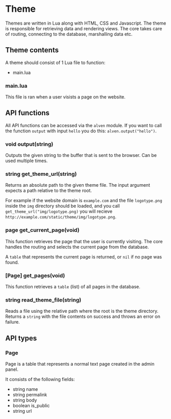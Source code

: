# Theme

Themes are written in Lua along with HTML, CSS and Javascript. The theme is
responsible for retrieving data and rendering views. The core takes care of
routing, connecting to the database, marshalling data etc.

## Theme contents

A theme should consist of 1 Lua file to function:

 - main.lua

### main.lua

This file is ran when a user visists a page on the website.

## API functions

All API functions can be accessed via the `alven` module. If you want to
call the function `output` with input `hello` you do this:
`alven.output("hello")`.

### void output(string)

Outputs the given string to the buffer that is sent to the browser.
Can be used multiple times.

### string get_theme_url(string)

Returns an absolute path to the given theme file. The input argument expects
a path relative to the theme root.

For example if the website domain is `example.com` and the file `logotype.png`
inside the `img` directory should be loaded, and you call
`get_theme_url("img/logotype.png)` you will recieve
`http://example.com/static/theme/img/logotype.png`.

### page get_current_page(void)

This function retrieves the page that the user is currently visiting. The core
handles the routing and selects the current page from the database.

A `table` that represents the current page is returned, or `nil` if no page was
found.

### [Page] get_pages(void)

This function retrieves a `table` (list) of all pages in the database.

### string read_theme_file(string)

Reads a file using the relative path where the root is the theme directory.
Returns a `string` with the file contents on success and throws an error on
failure.

## API types

### Page

Page is a table that represents a normal text page created in the admin panel.

It consists of the following fields:

 - string name
 - string permalink
 - string body
 - boolean is_public
 - string url
